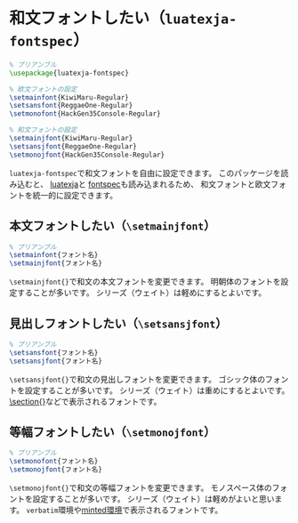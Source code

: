 # 和文フォントしたい（`luatexja-fontspec`）

```latex
% プリアンブル
\usepackage{luatexja-fontspec}

% 欧文フォントの設定
\setmainfont{KiwiMaru-Regular}
\setsansfont{ReggaeOne-Regular}
\setmonofont{HackGen35Console-Regular}

% 和文フォントの設定
\setmainjfont{KiwiMaru-Regular}
\setsansjfont{ReggaeOne-Regular}
\setmonojfont{HackGen35Console-Regular}
```

`luatexja-fontspec`で和文フォントを自由に設定できます。
このパッケージを読み込むと、
[luatexja](./latex-luatexja.md)と
[fontspec](./latex-fontspec.md)も読み込まれるため、
和文フォントと欧文フォントを統一的に設定できます。

## 本文フォントしたい（`\setmainjfont`）

```latex
% プリアンブル
\setmainfont{フォント名}
\setmainjfont{フォント名}
```

`\setmainjfont{}`で和文の本文フォントを変更できます。
明朝体のフォントを設定することが多いです。
シリーズ（ウェイト）は軽めにするとよいです。

## 見出しフォントしたい（`\setsansjfont`）

```latex
% プリアンブル
\setsansfont{フォント名}
\setsansjfont{フォント名}
```

`\setsansjfont{}`で和文の見出しフォントを変更できます。
ゴシック体のフォントを設定することが多いです。
シリーズ（ウェイト）は重めにするとよいです。
[\section{}](./latex-section.md)などで表示されるフォントです。

## 等幅フォントしたい（`\setmonojfont`）

```latex
% プリアンブル
\setmonofont{フォント名}
\setmonojfont{フォント名}
```

`\setmonojfont{}`で和文の等幅フォントを変更できます。
モノスペース体のフォントを設定することが多いです。
シリーズ（ウェイト）は軽めがよいと思います。
`verbatim`環境や[minted環境](./latex-minted.md)で表示されるフォントです。
